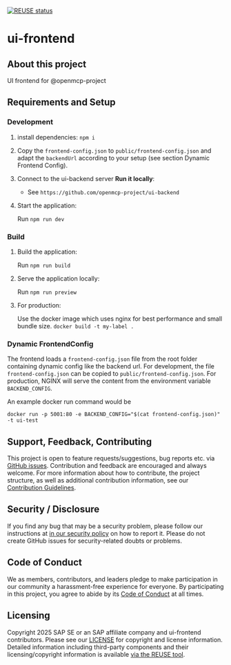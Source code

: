 [![REUSE status](https://api.reuse.software/badge/github.com/openmcp-project/ui-frontend)](https://api.reuse.software/info/github.com/openmcp-project/ui-frontend)

# ui-frontend

## About this project

UI frontend for @openmcp-project

## Requirements and Setup

### Development

1. install dependencies: `npm i`

1. Copy the `frontend-config.json` to `public/frontend-config.json` and adapt the `backendUrl` according to your setup (see section Dynamic Frontend Config).

1. Connect to the ui-backend server
   **Run it locally**:
    - See `https://github.com/openmcp-project/ui-backend`

1. Start the application:

   Run `npm run dev`

### Build

1. Build the application:

   Run `npm run build`

2. Serve the application locally:

   Run `npm run preview`

3. For production:

   Use the docker image which uses nginx for best performance and small bundle size.
   `docker build -t my-label .`

### Dynamic FrontendConfig

The frontend loads a `frontend-config.json` file from the root folder containing dynamic config like the backend url. For development, the file `frontend-config.json` can be copied to `public/frontend-config.json`. For production, NGINX will serve the content from the environment variable `BACKEND_CONFIG`.

An example docker run command would be 
```
docker run -p 5001:80 -e BACKEND_CONFIG="$(cat frontend-config.json)"  -t ui-test
```

## Support, Feedback, Contributing

This project is open to feature requests/suggestions, bug reports etc. via [GitHub issues](https://github.com/openmcp-project/ui-frontend/issues). Contribution and feedback are encouraged and always welcome. For more information about how to contribute, the project structure, as well as additional contribution information, see our [Contribution Guidelines](CONTRIBUTING.md).

## Security / Disclosure
If you find any bug that may be a security problem, please follow our instructions at [in our security policy](https://github.com/openmcp-project/ui-frontend/security/policy) on how to report it. Please do not create GitHub issues for security-related doubts or problems.

## Code of Conduct

We as members, contributors, and leaders pledge to make participation in our community a harassment-free experience for everyone. By participating in this project, you agree to abide by its [Code of Conduct](https://github.com/SAP/.github/blob/main/CODE_OF_CONDUCT.md) at all times.

## Licensing

Copyright 2025 SAP SE or an SAP affiliate company and ui-frontend contributors. Please see our [LICENSE](LICENSE) for copyright and license information. Detailed information including third-party components and their licensing/copyright information is available [via the REUSE tool](https://api.reuse.software/info/github.com/openmcp-project/ui-frontend).